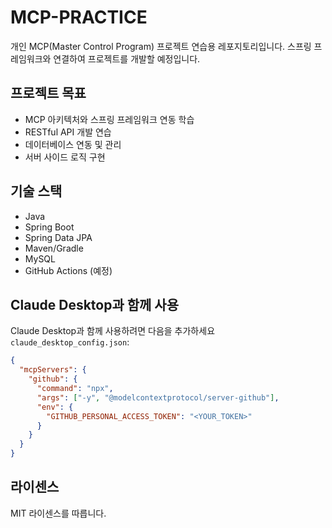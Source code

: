 # MCP-PRACTICE

개인 MCP(Master Control Program) 프로젝트 연습용 레포지토리입니다. 스프링 프레임워크와 연결하여 프로젝트를 개발할 예정입니다.

## 프로젝트 목표

- MCP 아키텍처와 스프링 프레임워크 연동 학습
- RESTful API 개발 연습
- 데이터베이스 연동 및 관리
- 서버 사이드 로직 구현

## 기술 스택

- Java
- Spring Boot
- Spring Data JPA
- Maven/Gradle
- MySQL
- GitHub Actions (예정)

## Claude Desktop과 함께 사용

Claude Desktop과 함께 사용하려면 다음을 추가하세요 `claude_desktop_config.json`:

```json
{
  "mcpServers": {
    "github": {
      "command": "npx",
      "args": ["-y", "@modelcontextprotocol/server-github"],
      "env": {
        "GITHUB_PERSONAL_ACCESS_TOKEN": "<YOUR_TOKEN>"
      }
    }
  }
}
```

## 라이센스

MIT 라이센스를 따릅니다.
